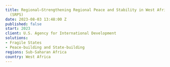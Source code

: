 ```yaml
---
title: Regional—Strengthening Regional Peace and Stability in West Africa Program
  (SRPS)
date: 2023-08-03 13:48:00 Z
published: false
start: 2023
client: U.S. Agency for International Development
solutions:
- Fragile States
- Peace-building and State-building
regions: Sub-Saharan Africa
country: West Africa
---
```


